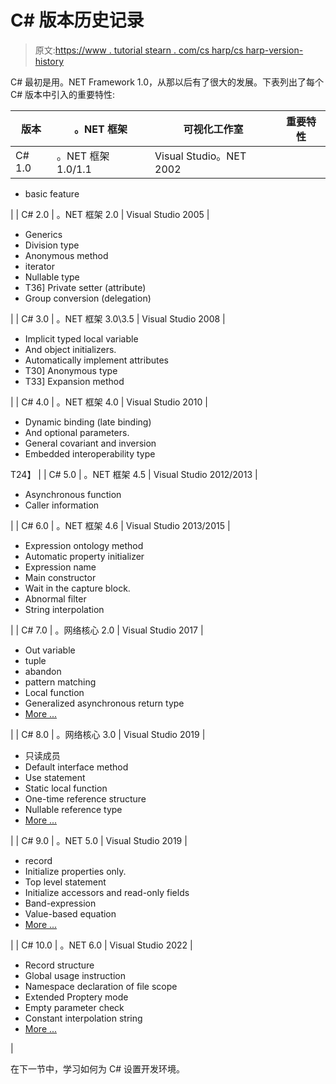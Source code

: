 # C# 版本历史记录

> 原文:[https://www . tutorial stearn . com/cs harp/cs harp-version-history](https://www.tutorialsteacher.com/csharp/csharp-version-history)

C# 最初是用。NET Framework 1.0，从那以后有了很大的发展。下表列出了每个 C# 版本中引入的重要特性:

| 版本 | 。NET 框架 | 可视化工作室 | 重要特性 |
| --- | --- | --- | --- |
| C# 1.0 | 。NET 框架 1.0/1.1 | Visual Studio。NET 2002 | 

*   basic feature

 |
| C# 2.0 | 。NET 框架 2.0 | Visual Studio 2005 | 

*   Generics
*   Division type
*   Anonymous method
*   iterator
*   Nullable type
*   T36] Private setter (attribute)
*   Group conversion (delegation)

 |
| C# 3.0 | 。NET 框架 3.0\3.5 | Visual Studio 2008 | 

*   Implicit typed local variable
*   And object initializers.
*   Automatically implement attributes
*   T30] Anonymous type
*   T33] Expansion method

 |
| C# 4.0 | 。NET 框架 4.0 | Visual Studio 2010 | 

*   Dynamic binding (late binding)
*   And optional parameters.
*   General covariant and inversion
*   Embedded interoperability type

T24】 |
| C# 5.0 | 。NET 框架 4.5 | Visual Studio 2012/2013 | 

*   Asynchronous function
*   Caller information

 |
| C# 6.0 | 。NET 框架 4.6 | Visual Studio 2013/2015 | 

*   Expression ontology method
*   Automatic property initializer
*   Expression name
*   Main constructor
*   Wait in the capture block.
*   Abnormal filter
*   String interpolation

 |
| C# 7.0 | 。网络核心 2.0 | Visual Studio 2017 | 

*   Out variable
*   tuple
*   abandon
*   pattern matching
*   Local function
*   Generalized asynchronous return type
*   [More ...](https://docs.microsoft.com/en-us/dotnet/csharp/whats-new/csharp-7)

 |
| C# 8.0 | 。网络核心 3.0 | Visual Studio 2019 | 

*   只读成员
*   Default interface method
*   Use statement
*   Static local function
*   One-time reference structure
*   Nullable reference type
*   [More ...](https://docs.microsoft.com/en-us/dotnet/csharp/whats-new/csharp-8)

 |
| C# 9.0 | 。NET 5.0 | Visual Studio 2019 | 

*   record
*   Initialize properties only.
*   Top level statement
*   Initialize accessors and read-only fields
*   Band-expression
*   Value-based equation
*   [More ...](https://docs.microsoft.com/en-us/dotnet/csharp/whats-new/csharp-9)

 |
| C# 10.0 | 。NET 6.0 | Visual Studio 2022 | 

*   Record structure
*   Global usage instruction
*   Namespace declaration of file scope
*   Extended Proptery mode
*   Empty parameter check
*   Constant interpolation string
*   [More ...](https://docs.microsoft.com/en-us/dotnet/csharp/whats-new/csharp-10)

 |

在下一节中，学习如何为 C# 设置开发环境。